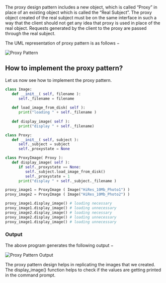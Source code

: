 The proxy design pattern includes a new object, which is called “Proxy” in place of an existing object which is called the “Real Subject”. The proxy object created of the real subject must be on the same interface in such a way that the client should not get any idea that proxy is used in place of the real object. Requests generated by the client to the proxy are passed through the real subject.

The UML representation of proxy pattern is as follows −

![Proxy Pattern](https://www.tutorialspoint.com/python_design_patterns/images/proxy_pattern.jpg)

## How to implement the proxy pattern?

Let us now see how to implement the proxy pattern.

```python
class Image:
   def __init__( self, filename ):
      self._filename = filename
   
   def load_image_from_disk( self ):
      print("loading " + self._filename )
   
   def display_image( self ):
      print("display " + self._filename)

class Proxy:
   def __init__( self, subject ):
      self._subject = subject
      self._proxystate = None

class ProxyImage( Proxy ):
   def display_image( self ):
      if self._proxystate == None:
         self._subject.load_image_from_disk()
         self._proxystate = 1
      print("display " + self._subject._filename )

proxy_image1 = ProxyImage ( Image("HiRes_10Mb_Photo1") )
proxy_image2 = ProxyImage ( Image("HiRes_10Mb_Photo2") )

proxy_image1.display_image() # loading necessary
proxy_image1.display_image() # loading unnecessary
proxy_image2.display_image() # loading necessary
proxy_image2.display_image() # loading unnecessary
proxy_image1.display_image() # loading unnecessary
```

### Output

The above program generates the following output −

![Proxy Pattern Output](https://www.tutorialspoint.com/python_design_patterns/images/proxy_pattern_output.jpg)

The proxy pattern design helps in replicating the images that we created. The display_image() function helps to check if the values are getting printed in the command prompt.